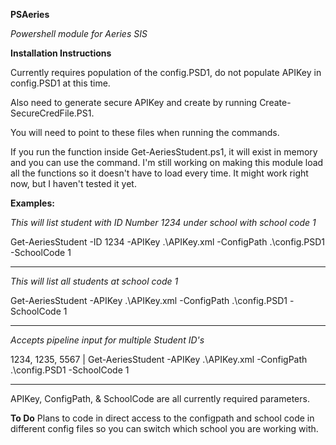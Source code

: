 **PSAeries**

*Powershell module for Aeries SIS*

**Installation Instructions**

Currently requires population of the config.PSD1, do not populate APIKey in config.PSD1 at this time.

Also need to generate secure APIKey and create by running Create-SecureCredFile.PS1.

You will need to point to these files when running the commands.

If you run the function inside Get-AeriesStudent.ps1, it will exist in memory and you can use the command. I'm still working on making this module load all the functions so it doesn't have to load every time. It might work right now, but I haven't tested it yet.

**Examples:**

*This will list student with ID Number 1234 under school with school code 1*

Get-AeriesStudent -ID 1234 -APIKey .\APIKey.xml -ConfigPath .\config.PSD1 -SchoolCode 1

-------------------------------

*This will list all students at school code 1*

Get-AeriesStudent -APIKey .\APIKey.xml -ConfigPath .\config.PSD1 -SchoolCode 1

-------------------------------

*Accepts pipeline input for multiple Student ID's*

1234, 1235, 5567 | Get-AeriesStudent -APIKey .\APIKey.xml -ConfigPath .\config.PSD1 -SchoolCode 1

-------------------------------

APIKey, ConfigPath, & SchoolCode are all currently required parameters.

**To Do**
Plans to code in direct access to the configpath and school code in different config files so you can switch which school you are working with.